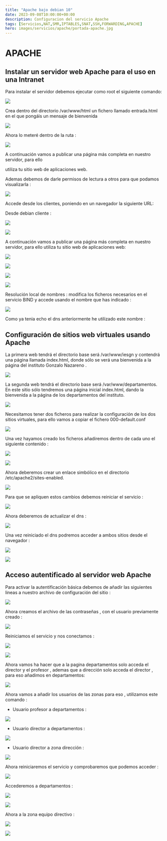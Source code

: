 ```yaml
---
title: "Apache bajo debian 10"
date: 2023-09-08T10:00:00+00:00
description: Configuracion del servicio Apache 
tags: [Servicios,NAT,SMR,IPTABLES,SNAT,SSH,FORWARDING,APACHE]
hero: images/servicios/apache/portada-apache.jpg
---
```

# APACHE
## Instalar un servidor web Apache para el uso en una Intranet

Para instalar el servidor debemos ejecutar como root el siguiente comando:

![](../img/Aspose.Words.5fca9cc1-3c81-4853-a5ed-a70b0122341b.125.png)

Crea dentro del directorio /var/www/html un fichero llamado entrada.html en el que pongáis un mensaje de bienvenida

![](../img/Aspose.Words.5fca9cc1-3c81-4853-a5ed-a70b0122341b.126.png)

Ahora  lo meteré dentro de la ruta :

![](../img/Aspose.Words.5fca9cc1-3c81-4853-a5ed-a70b0122341b.127.png)

A continuación vamos a publicar una página más completa en nuestro servidor, para ello

utiliza tu sitio web de aplicaciones web.


Ademas debemos de darle permisos de lectura a otros para que podamos visualizarla :

![](../img/Aspose.Words.5fca9cc1-3c81-4853-a5ed-a70b0122341b.128.png)

Accede desde los clientes, poniendo en un navegador la siguiente URL:

Desde debian cliente :

![](../img/Aspose.Words.5fca9cc1-3c81-4853-a5ed-a70b0122341b.129.png)

![](../img/Aspose.Words.5fca9cc1-3c81-4853-a5ed-a70b0122341b.130.png)

A continuación vamos a publicar una página más completa en nuestro servidor, para ello utiliza tu sitio web de aplicaciones web:

![](../img/Aspose.Words.5fca9cc1-3c81-4853-a5ed-a70b0122341b.131.png)

![](../img/Aspose.Words.5fca9cc1-3c81-4853-a5ed-a70b0122341b.132.png)

![](../img/Aspose.Words.5fca9cc1-3c81-4853-a5ed-a70b0122341b.133.png)

![](../img/Aspose.Words.5fca9cc1-3c81-4853-a5ed-a70b0122341b.134.png)



Resolución local de nombres : modifica los ficheros necesarios en el servicio BIND y accede usando el nombre que has indicado :

![](../img/Aspose.Words.5fca9cc1-3c81-4853-a5ed-a70b0122341b.135.png)

Como ya tenia echo el dns anteriormente he utilizado este nombre :

## Configuración de sitios web virtuales usando Apache
La primera web tendrá el directorio base será /var/www/iesgn y contendrá una página llamada index.html, donde sólo se verá una bienvenida a la página del instituto Gonzalo Nazareno .

![](../img/Aspose.Words.5fca9cc1-3c81-4853-a5ed-a70b0122341b.136.png)

La segunda web tendrá el directorio base será /var/www/departamentos. En este sitio sólo tendremos una página inicial index.html, dando la bienvenida a la página de los departamentos del instituto.

![](../img/Aspose.Words.5fca9cc1-3c81-4853-a5ed-a70b0122341b.137.png)

Necesitamos tener dos ficheros para realizar la configuración de los dos sitios virtuales, para ello vamos a copiar el fichero 000-default.conf

![](../img/Aspose.Words.5fca9cc1-3c81-4853-a5ed-a70b0122341b.138.png)

Una vez hayamos creado los ficheros añadiremos dentro de cada uno el siguiente contenido :

![](../img/Aspose.Words.5fca9cc1-3c81-4853-a5ed-a70b0122341b.139.png)

![](../img/Aspose.Words.5fca9cc1-3c81-4853-a5ed-a70b0122341b.140.png)

Ahora deberemos crear un enlace simbólico en el directorio /etc/apache2/sites-enabled.

![](../img/Aspose.Words.5fca9cc1-3c81-4853-a5ed-a70b0122341b.141.png)

Para que se apliquen estos cambios debemos reiniciar el servicio :

![](../img/Aspose.Words.5fca9cc1-3c81-4853-a5ed-a70b0122341b.142.png)

Ahora deberemos de actualizar el dns :

![](../img/Aspose.Words.5fca9cc1-3c81-4853-a5ed-a70b0122341b.143.png)

Una vez reiniciado el dns podremos acceder a ambos sitios desde el navegador :

![](../img/Aspose.Words.5fca9cc1-3c81-4853-a5ed-a70b0122341b.144.png)

![](../img/Aspose.Words.5fca9cc1-3c81-4853-a5ed-a70b0122341b.145.png)




## Acceso autentificado al servidor web Apache

Para activar la autentificación básica debemos de añadir las siguientes lineas a nuestro archivo de configuración del sitio :

![](../img/Aspose.Words.5fca9cc1-3c81-4853-a5ed-a70b0122341b.146.png)

Ahora creamos el archivo de las contraseñas , con el usuario previamente creado  :

![](../img/Aspose.Words.5fca9cc1-3c81-4853-a5ed-a70b0122341b.147.png)

Reiniciamos el servicio y nos conectamos :

![](../img/Aspose.Words.5fca9cc1-3c81-4853-a5ed-a70b0122341b.148.png)

![](../img/Aspose.Words.5fca9cc1-3c81-4853-a5ed-a70b0122341b.149.png)

Ahora vamos ha hacer que a la pagina departamentos solo acceda el director y el profesor , ademas  que a dirección solo acceda el director , para eso añadimos en departamentos:

![](../img/Aspose.Words.5fca9cc1-3c81-4853-a5ed-a70b0122341b.150.png)

Ahora vamos a añadir los usuarios de las zonas para eso , utilizamos este comando :

- Usuario profesor a departamentos :

![](../img/Aspose.Words.5fca9cc1-3c81-4853-a5ed-a70b0122341b.151.png)

- Usuario director a departamentos :

![](../img/Aspose.Words.5fca9cc1-3c81-4853-a5ed-a70b0122341b.152.png)

- Usuario director a zona dirección :

![](../img/Aspose.Words.5fca9cc1-3c81-4853-a5ed-a70b0122341b.153.png)

Ahora reiniciaremos el servicio y comprobaremos que podemos acceder :

![](../img/Aspose.Words.5fca9cc1-3c81-4853-a5ed-a70b0122341b.154.png)

Accederemos a departamentos :

![](../img/Aspose.Words.5fca9cc1-3c81-4853-a5ed-a70b0122341b.155.png)

![](../img/Aspose.Words.5fca9cc1-3c81-4853-a5ed-a70b0122341b.156.png)

Ahora a la zona equipo directivo :

![](../img/Aspose.Words.5fca9cc1-3c81-4853-a5ed-a70b0122341b.157.png)

![](../img/Aspose.Words.5fca9cc1-3c81-4853-a5ed-a70b0122341b.158.png)

